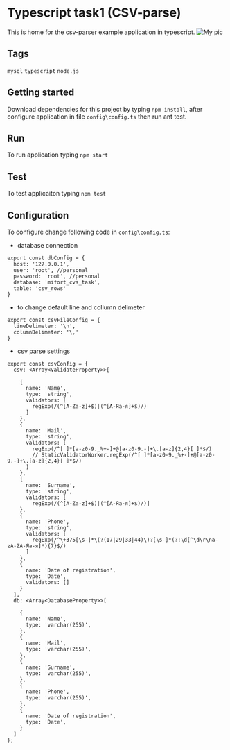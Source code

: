 # Typescript task1 (CSV-parse)
This is home for the csv-parser example application in typescript. ![My pic](https://www.google.by/url?sa=i&source=images&cd=&cad=rja&uact=8&ved=2ahUKEwiv64q6psjeAhXxqIsKHeZ-BGkQjRx6BAgBEAU&url=https%3A%2F%2Fwww.aftership.com%2Fapps%2Fcsv-autofetch&psig=AOvVaw1oMyGV8gbmBTtFPNyWfVKv&ust=1541886899645709)

## Tags
`mysql` `typescript` `node.js`

##  Getting started
Download dependencies for this project by typing `npm install`, after configure application in file `config\config.ts` then run ant test.

##  Run 
To run application typing `npm start`

##  Test
To test applicaiton typing `npm test`

##  Configuration
To configure change following code in `config\config.ts`:

* database connection
```
export const dbConfig = {
  host: '127.0.0.1',
  user: 'root', //personal
  password: 'root', //personal
  database: 'mifort_cvs_task',
  table: 'csv_rows'
}
```
* to change default line and collumn delimeter
```
export const csvFileConfig = {
  lineDelimeter: '\n',
  columnDelimeter: '\,'
}
```
* csv parse settings
```
export const csvConfig = {
  csv: <Array<ValidateProperty>>[

    {
      name: 'Name',
      type: 'string',
      validators: [
        regExp(/(^[A-Za-z]+$)|(^[А-Яа-я]+$)/)
      ]
    },
    {
      name: 'Mail',
      type: 'string',
      validators: [
        regExp(/^[ ]*[a-z0-9._%+-]+@[a-z0-9.-]+\.[a-z]{2,4}[ ]*$/)
        // StaticValidatorWorker.regExp(/^[ ]*[a-z0-9._%+-]+@[a-z0-9.-]+\.[a-z]{2,4}[ ]*$/)
      ]
    },
    {
      name: 'Surname',
      type: 'string',
      validators: [
        regExp(/(^[A-Za-z]+$)|(^[А-Яа-я]+$)/)]
    },
    {
      name: 'Phone',
      type: 'string',
      validators: [
        regExp(/^\+375[\s-]*\(?(17|29|33|44)\)?[\s-]*(?:\d[^\d\r\na-zA-ZА-Яа-я]*){7}$/)
      ]
    },
    {
      name: 'Date of registration',
      type: 'Date',
      validators: []
    }
  ],
  db: <Array<DatabaseProperty>>[

    {
      name: 'Name',
      type: 'varchar(255)',
    },
    {
      name: 'Mail',
      type: 'varchar(255)',
    },
    {
      name: 'Surname',
      type: 'varchar(255)',
    },
    {
      name: 'Phone',
      type: 'varchar(255)',
    },
    {
      name: 'Date of registration',
      type: 'Date',
    }
  ]
};
```